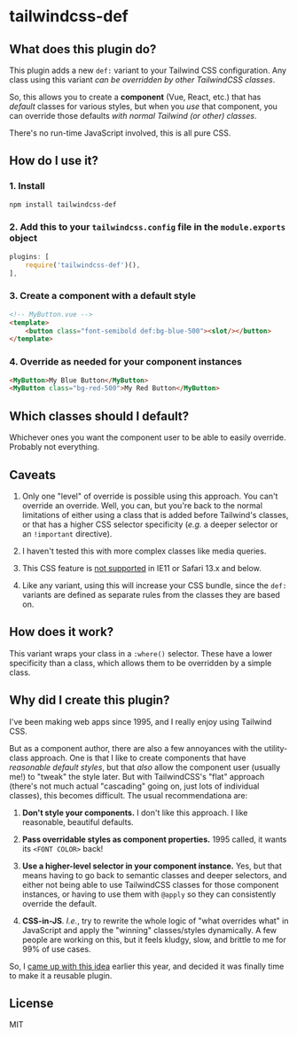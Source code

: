 # tailwindcss-def

## What does this plugin do?

This plugin adds a new `def:` variant to your Tailwind CSS configuration. Any class using this variant _can be overridden by other TailwindCSS classes_.

So, this allows you to create a **component** (Vue, React, etc.) that has _default_ classes for various styles, but when you _use_ that component, you can override those defaults _with normal Tailwind (or other) classes_.

There's no run-time JavaScript involved, this is all pure CSS.

## How do I use it?

### 1. Install

```sh
npm install tailwindcss-def
```

### 2. Add this to your `tailwindcss.config` file in the `module.exports` object

```js
plugins: [
	require('tailwindcss-def')(),
],
```

### 3. Create a component with a default style

```HTML
<!-- MyButton.vue -->
<template>
	<button class="font-semibold def:bg-blue-500"><slot/></button>
</template>
```

### 4. Override as needed for your component instances

```HTML
<MyButton>My Blue Button</MyButton>
<MyButton class="bg-red-500">My Red Button</MyButton>
```

## Which classes should I default?

Whichever ones you want the component user to be able to easily override. Probably not everything.

## Caveats

1. Only one "level" of override is possible using this approach. You can't override an override. Well, you can, but you're back to the normal limitations of either using a class that is added before Tailwind's classes, or that has a higher CSS selector specificity (_e.g._ a deeper selector or an `!important` directive).

2. I haven't tested this with more complex classes like media queries.

3. This CSS feature is [not supported](https://caniuse.com/mdn-css_selectors_where) in IE11 or Safari 13.x and below.

4. Like any variant, using this will increase your CSS bundle, since the `def:` variants are defined as separate rules from the classes they are based on.

## How does it work?

This variant wraps your class in a `:where()` selector. These have a lower specificity than a class, which allows them to be overridden by a simple class.

## Why did I create this plugin?

I've been making web apps since 1995, and I really enjoy using Tailwind CSS.

But as a component author, there are also a few annoyances with the utility-class approach. One is that I like to create components that have _reasonable default styles_, but that _also_ allow the component user (usually me!) to "tweak" the style later. But with TailwindCSS's "flat" approach (there's not much actual "cascading" going on, just lots of individual classes), this becomes difficult. The usual recommendationa are:

1. **Don't style your components.** I don't like this approach. I like reasonable, beautiful defaults.

2. **Pass overridable styles as component properties.** 1995 called, it wants its `<FONT COLOR>` back!

3. **Use a higher-level selector in your component instance.** Yes, but that means having to go back to semantic classes and deeper selectors, and either not being able to use TailwindCSS classes for those component instances, or having to use them with `@apply` so they can consistently override the default.

4. **CSS-in-JS**. _I.e._, try to rewrite the whole logic of "what overrides what" in JavaScript and apply the "winning" classes/styles dynamically. A few people are working on this, but it feels kludgy, slow, and brittle to me for 99% of use cases.

So, I [came up with this idea](https://github.com/tailwindlabs/tailwindcss/discussions/3523) earlier this year, and decided it was finally time to make it a reusable plugin.

## License

MIT
